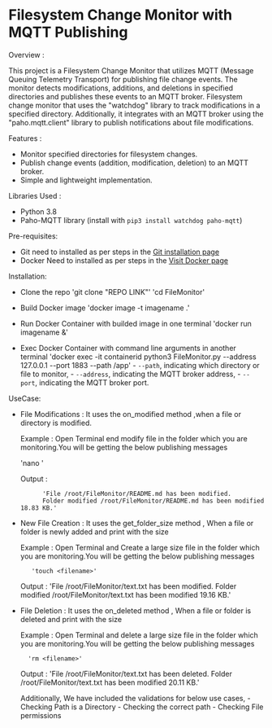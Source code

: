 # Filesystem Change Monitor with MQTT Publishing

Overview :

This project is a Filesystem Change Monitor that utilizes MQTT (Message Queuing Telemetry Transport) for publishing file change events. The monitor detects modifications, additions, and deletions in specified directories and publishes these events to an MQTT broker. Filesystem change monitor that uses the "watchdog" library to track modifications in a specified directory. Additionally, it integrates with an MQTT broker using the "paho.mqtt.client" library to publish notifications about file modifications.

Features :

- Monitor specified directories for filesystem changes.
- Publish change events (addition, modification, deletion) to an MQTT broker.
- Simple and lightweight implementation.

Libraries Used :
- Python 3.8
- Paho-MQTT library (install with `pip3 install watchdog paho-mqtt`)

Pre-requisites:
- Git need to installed as per steps in the [Git installation page](https://git-scm.com/book/en/v2/Getting-Started-Installing-Git)
- Docker Need to installed as per steps in the [Visit Docker page](https://docs.docker.com/engine/install/ubuntu/)


 Installation:
- Clone the repo
    'git clone "REPO LINK"'
    'cd FileMonitor' 

- Build Docker image 
    'docker image -t imagename .'

- Run Docker Container with builded image in one terminal
    'docker run imagename &'

- Exec Docker Container with command line arguments in another terminal
    'docker exec -it containerid python3 FileMonitor.py --address 127.0.0.1 --port 1883 --path /app'
        - `--path`, indicating which directory or file to monitor,
        - `--address`, indicating the MQTT broker address,
        - `--port`, indicating the MQTT broker port.

UseCase:

- File Modifications :
     It uses the on_modified method ,when a file or directory is modified.
    
    Example : Open Terminal end modify file in the folder which you are monitoring.You will be getting the below publishing messages

    'nano <Filename>'

    Output :

            'File /root/FileMonitor/README.md has been modified.
            Folder modified /root/FileMonitor/README.md has been modified 18.83 KB.'

        
- New File Creation :
    It uses the get_folder_size method , When a file or folder is newly added and print with the size

    Example : Open Terminal and Create a large size file in the folder which you are monitoring.You will be getting the below publishing messages

         'touch <filename>'

    Output : 
        'File /root/FileMonitor/text.txt has been modified.
         Folder modified /root/FileMonitor/text.txt has been modified 19.16 KB.'

-  File Deletion :
    It uses the on_deleted method , When a file or folder is deleted and print with the size

    Example : Open Terminal and delete a large size file in the folder which you are monitoring.You will be getting the below publishing messages

         'rm <filename>'

    Output : 
        'File /root/FileMonitor/text.txt has been deleted.
         Folder /root/FileMonitor/text.txt has been modified 20.11 KB.'


    Additionally, We have included the validations for below use cases,
        - Checking Path is a Directory
        - Checking the correct path 
        - Checking File permissions
        











